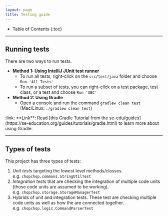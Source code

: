 ```yaml
---
layout: page
title: Testing guide
---
```


* Table of Contents
{:toc}

--------------------------------------------------------------------------------------------------------------------

## Running tests

There are two ways to run tests.

* **Method 1: Using IntelliJ JUnit test runner**
  * To run all tests, right-click on the `src/test/java` folder and choose `Run 'All Tests'`
  * To run a subset of tests, you can right-click on a test package,
    test class, or a test and choose `Run 'ABC'`
* **Method 2: Using Gradle**
  * Open a console and run the command `gradlew clean test` (Mac/Linux: `./gradlew clean test`)

<div markdown="span" class="alert alert-secondary">:link: **Link**: Read [this Gradle Tutorial from the se-edu/guides](https://se-education.org/guides/tutorials/gradle.html) to learn more about using Gradle.
</div>

--------------------------------------------------------------------------------------------------------------------

## Types of tests

This project has three types of tests:

1. *Unit tests* targeting the lowest level methods/classes.<br>
   e.g. `chopchop.commons.StringUtilTest`
1. *Integration tests* that are checking the integration of multiple code units (those code units are assumed to be working).<br>
   e.g. `chopchop.storage.StorageManagerTest`
1. Hybrids of unit and integration tests. These test are checking multiple code units as well as how the are connected together.<br>
   e.g. `chopchop.logic.CommandParserTest`
